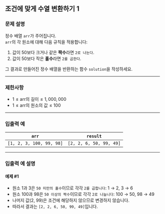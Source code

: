 ## 조건에 맞게 수열 변환하기 1

### 문제 설명
정수 배열 `arr`가 주어집니다.  
`arr`의 각 원소에 대해 다음 규칙을 적용합니다:
1. 값이 50보다 크거나 같은 **짝수**라면 `2로 나눈다`.
2. 값이 50보다 작은 **홀수**라면 `2를 곱한다`.

그 결과로 만들어진 정수 배열을 반환하는 함수 `solution`을 작성하세요.

---

### 제한사항
- $1 \leq \text{arr의 길이} \leq 1,000,000$
- $1 \leq \text{arr의 원소의 값} \leq 100$

---

### 입출력 예

| `arr`                    | `result`                |
|--------------------------|-------------------------|
| `[1, 2, 3, 100, 99, 98]` | `[2, 2, 6, 50, 99, 49]` |

---

### 입출력 예 설명

#### 예제 #1
- 원소 1과 3은 `50 미만의 홀수`이므로 각각 `2를 곱합니다`: 1 → 2, 3 → 6
- 원소 100과 98은 `50 이상의 짝수`이므로 각각 `2로 나눕니다`: 100 → 50, 98 → 49
- 나머지 값(2, 99)은 조건에 해당하지 않으므로 변경하지 않습니다.
- 따라서 결과는 `[2, 2, 6, 50, 99, 49]`입니다.